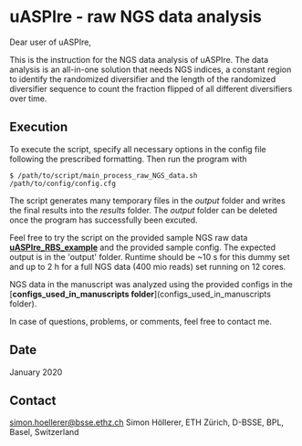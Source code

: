 # uASPIre - raw NGS data analysis

Dear user of uASPIre,

This is the instruction for the NGS data analysis of uASPIre. The data analysis is an all-in-one solution that needs NGS indices, a constant region to identify the randomized diversifier and the length of the randomized diversifier sequence to count the fraction flipped of all different diversifiers over time.

## Execution
To execute the script, specify all necessary options in the config file following the prescribed formatting. Then run the program with

	$ /path/to/script/main_process_raw_NGS_data.sh /path/to/config/config.cfg

The script generates many temporary files in the _output_ folder and writes the final results into the _results_ folder. The _output_ folder can be deleted once the program has successfully been excuted.

Feel free to try the script on the provided sample NGS raw data [**uASPIre_RBS_example**](uASPIre_RBS_example) and the provided sample config. The expected output is in the 'output' folder. Runtime should be ~10 s for this dummy set and up to 2 h for a full NGS data (400 mio reads) set running on 12 cores.

NGS data in the manuscript was analyzed using the provided configs in the [**configs_used_in_manuscripts folder**](configs_used_in_manuscripts folder).

In case of questions, problems, or comments, feel free to contact me.

## Date
January 2020

## Contact
simon.hoellerer@bsse.ethz.ch
Simon Höllerer, ETH Zürich, D-BSSE, BPL, Basel, Switzerland 
